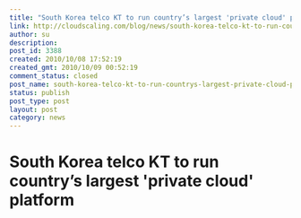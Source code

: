 ```yaml
---
title: "South Korea telco KT to run country’s largest 'private cloud' platform"
link: http://cloudscaling.com/blog/news/south-korea-telco-kt-to-run-countrys-largest-private-cloud-platform/
author: su
description: 
post_id: 3388
created: 2010/10/08 17:52:19
created_gmt: 2010/10/09 00:52:19
comment_status: closed
post_name: south-korea-telco-kt-to-run-countrys-largest-private-cloud-platform
status: publish
post_type: post
layout: post
category: news
---
```


# South Korea telco KT to run country’s largest 'private cloud' platform

